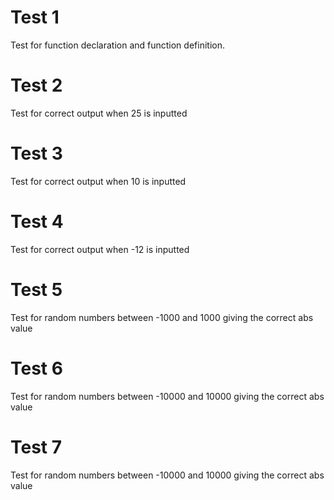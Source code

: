 # Test 1

Test for function declaration and function definition.

# Test 2

Test for correct output when 25 is inputted

# Test 3

Test for correct output when 10 is inputted

# Test 4

Test for correct output when -12 is inputted

# Test 5

Test for random numbers between -1000 and 1000 giving the correct abs value

# Test 6

Test for random numbers between -10000 and 10000 giving the correct abs value

# Test 7

Test for random numbers between -10000 and 10000 giving the correct abs value
